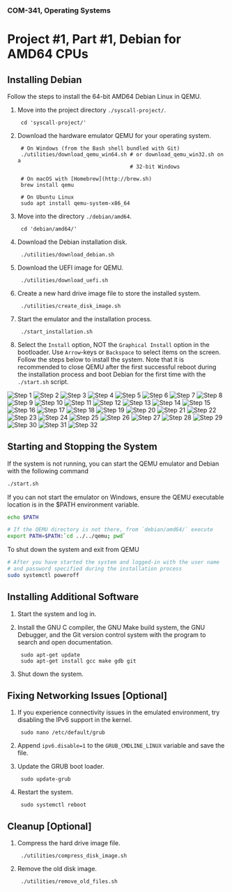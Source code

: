 ### COM-341, Operating Systems
# Project #1, Part #1, Debian for AMD64 CPUs

## Installing Debian

Follow the steps to install the 64-bit AMD64 Debian Linux in QEMU.

1. Move into the project directory `./syscall-project/`.

        cd 'syscall-project/'

2. Download the hardware emulator QEMU for your operating system.

        # On Windows (from the Bash shell bundled with Git)
        ./utilities/download_qemu_win64.sh # or download_qemu_win32.sh on a
                                           # 32-bit Windows

        # On macOS with [Homebrew](http://brew.sh)
        brew install qemu

        # On Ubuntu Linux
        sudo apt install qemu-system-x86_64

3. Move into the directory `./debian/amd64`.

        cd 'debian/amd64/'

4. Download the Debian installation disk.

        ./utilities/download_debian.sh

5. Download the UEFI image for QEMU.

        ./utilities/download_uefi.sh

6. Create a new hard drive image file to store the installed system.

        ./utilities/create_disk_image.sh

7. Start the emulator and the installation process.

        ./start_installation.sh

8. Select the `Install` option, NOT the `Graphical Install` option
   in the bootloader. Use `Arrow`-keys or `Backspace` to select items
   on the screen. Follow the steps below to install the system. Note
   that it is recommended to close QEMU after the first successful
   reboot during the installation process and boot Debian for the first
   time with the `./start.sh` script.

![Step 1](https://i.imgur.com/aCVKtgC.png)
![Step 2](https://i.imgur.com/af2IHTm.png)
![Step 3](https://i.imgur.com/9AQLpZJ.png)
![Step 4](https://i.imgur.com/k0I1h3D.png)
![Step 5](https://i.imgur.com/RsMvtdk.png)
![Step 6](https://i.imgur.com/KCB1Vic.png)
![Step 7](https://i.imgur.com/cW1uqmo.png)
![Step 8](https://i.imgur.com/GzUNVfg.png)
![Step 9](https://i.imgur.com/47iyANd.png)
![Step 10](https://i.imgur.com/N8EE3D6.png)
![Step 11](https://i.imgur.com/ZDuLnoP.png)
![Step 12](https://i.imgur.com/e1Nv4NT.png)
![Step 13](https://i.imgur.com/HBgpJfI.png)
![Step 14](https://i.imgur.com/oADd9l9.png)
![Step 15](https://i.imgur.com/lbRqBqc.png)
![Step 16](https://i.imgur.com/egAlQsF.png)
![Step 17](https://i.imgur.com/ySBKlfj.png)
![Step 18](https://i.imgur.com/e2c1q7V.png)
![Step 19](https://i.imgur.com/Fcwz3jT.png)
![Step 20](https://i.imgur.com/3qPMKnL.png)
![Step 21](https://i.imgur.com/PZfHKxX.png)
![Step 22](https://i.imgur.com/X3aLYVu.png)
![Step 23](https://i.imgur.com/S4N8m7y.png)
![Step 24](https://i.imgur.com/G1jYhym.png)
![Step 25](https://i.imgur.com/lMWbdOi.png)
![Step 26](https://i.imgur.com/go0TyqM.png)
![Step 27](https://i.imgur.com/1GEmLHk.png)
![Step 28](https://i.imgur.com/HWln12R.png)
![Step 29](https://i.imgur.com/20pPYuM.png)
![Step 30](https://i.imgur.com/ga4plYb.png)
![Step 31](https://i.imgur.com/TKp2HWR.png)
![Step 32](https://i.imgur.com/c4anePH.png)

## Starting and Stopping the System

If the system is not running, you can start the QEMU emulator and Debian with
the following command

```bash
./start.sh
```

If you can not start the emulator on Windows, ensure the QEMU executable
location is in the $PATH environment variable.

```bash
echo $PATH

# If the QEMU directory is not there, from `debian/amd64/` execute
export PATH=$PATH:`cd ../../qemu; pwd`
```

To shut down the system and exit from QEMU

```bash
# After you have started the system and logged-in with the user name
# and password specified during the installation process
sudo systemctl poweroff
```

## Installing Additional Software

1. Start the system and log in.

2. Install the GNU C compiler, the GNU Make build system, the GNU Debugger, and
   the Git version control system with the program to search and open documentation.

        sudo apt-get update
        sudo apt-get install gcc make gdb git

3. Shut down the system.

## Fixing Networking Issues [Optional]

1. If you experience connectivity issues in the emulated environment, try
   disabling the IPv6 support in the kernel.

        sudo nano /etc/default/grub

2. Append `ipv6.disable=1` to the `GRUB_CMDLINE_LINUX` variable and save the
   file.

3. Update the GRUB boot loader.

        sudo update-grub

4. Restart the system.

        sudo systemctl reboot

## Cleanup [Optional]

1. Compress the hard drive image file.

        ./utilities/compress_disk_image.sh

2. Remove the old disk image.

        ./utilities/remove_old_files.sh
